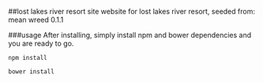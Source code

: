 ##lost lakes river resort site
website for lost lakes river resort, seeded from: mean wreed 0.1.1

###usage
After installing, simply install npm and bower dependencies and you are ready to go. 

`npm install`

`bower install`

